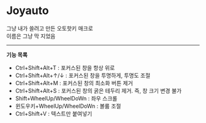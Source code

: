 # Joyauto
그냥 내가 쓸려고 만든 오토핫키 매크로  
이름은 그냥 막 지었음
*****
**기능 목록**
* Ctrl+Shift+Alt+T : 포커스된 창을 항상 위로
* Ctrl+Shift+Alt+↑/↓ : 포커스된 창을 투명하게, 투명도 조절
* Ctrl+Shift+Alt+M : 포커스된 창의 최소화 버튼 제거
* Ctrl+Shift+Alt+S : 포커스된 창의 굵은 테두리 제거. 즉, 창 크기 변경 불가
* Shift+WheelUp/WheelDoWn : 좌우 스크롤
* 윈도우키+WheelUp/WheelDoWn : 볼륨 조절
* Ctrl+Shift+V : 텍스트만 붙여넣기
